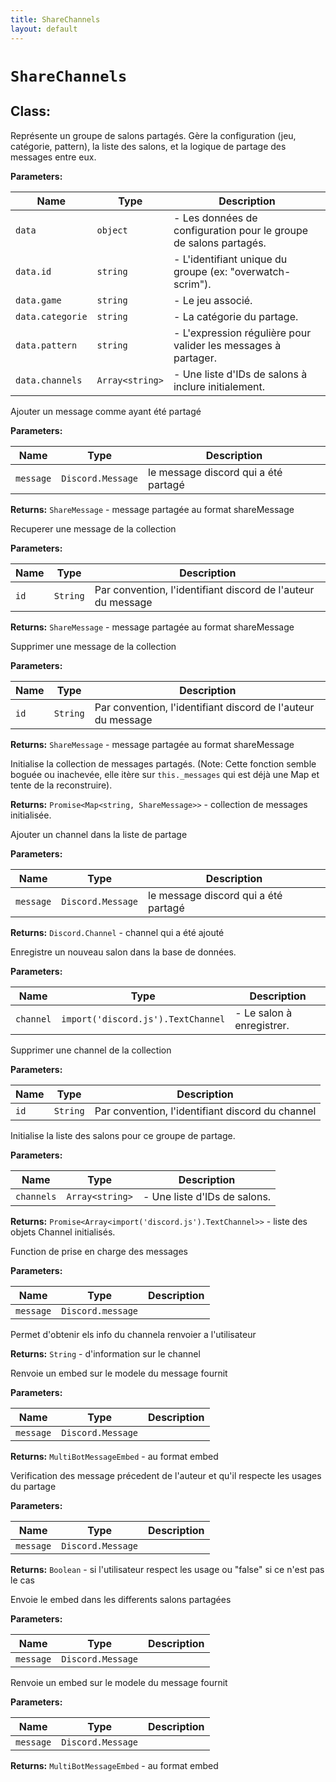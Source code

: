 ```yaml
---
title: ShareChannels
layout: default
---
```


# `ShareChannels`

## Class:

Représente un groupe de salons partagés. Gère la configuration (jeu, catégorie, pattern), la liste des salons, et la logique de partage des messages entre eux.



**Parameters:**

| Name | Type | Description |
| ---- | ---- | ----------- |
| `data` | `object` | - Les données de configuration pour le groupe de salons partagés. |
| `data.id` | `string` | - L'identifiant unique du groupe (ex: "overwatch-scrim"). |
| `data.game` | `string` | - Le jeu associé. |
| `data.categorie` | `string` | - La catégorie du partage. |
| `data.pattern` | `string` | - L'expression régulière pour valider les messages à partager. |
| `data.channels` | `Array<string>` | - Une liste d'IDs de salons à inclure initialement. |

Ajouter un message comme ayant été partagé

**Parameters:**

| Name | Type | Description |
| ---- | ---- | ----------- |
| `message` | `Discord.Message` | le message discord qui a été partagé |

**Returns:** `ShareMessage` - message partagée au format shareMessage

Recuperer une message de la collection

**Parameters:**

| Name | Type | Description |
| ---- | ---- | ----------- |
| `id` | `String` | Par convention, l'identifiant discord de l'auteur du message |

**Returns:** `ShareMessage` - message partagée au format shareMessage

Supprimer une message de la collection

**Parameters:**

| Name | Type | Description |
| ---- | ---- | ----------- |
| `id` | `String` | Par convention, l'identifiant discord de l'auteur du message |

**Returns:** `ShareMessage` - message partagée au format shareMessage

Initialise la collection de messages partagés. (Note: Cette fonction semble boguée ou inachevée, elle itère sur `this._messages` qui est déjà une Map et tente de la reconstruire).

**Returns:** `Promise<Map<string, ShareMessage>>` - collection de messages initialisée.

Ajouter un channel dans la liste de partage

**Parameters:**

| Name | Type | Description |
| ---- | ---- | ----------- |
| `message` | `Discord.Message` | le message discord qui a été partagé |

**Returns:** `Discord.Channel` - channel qui a été ajouté

Enregistre un nouveau salon dans la base de données.

**Parameters:**

| Name | Type | Description |
| ---- | ---- | ----------- |
| `channel` | `import('discord.js').TextChannel` | - Le salon à enregistrer. |

Supprimer une channel de la collection

**Parameters:**

| Name | Type | Description |
| ---- | ---- | ----------- |
| `id` | `String` | Par convention, l'identifiant discord du channel |

Initialise la liste des salons pour ce groupe de partage.

**Parameters:**

| Name | Type | Description |
| ---- | ---- | ----------- |
| `channels` | `Array<string>` | - Une liste d'IDs de salons. |

**Returns:** `Promise<Array<import('discord.js').TextChannel>>` - liste des objets Channel initialisés.

Function de prise en charge des messages

**Parameters:**

| Name | Type | Description |
| ---- | ---- | ----------- |
| `message` | `Discord.message` |  |

Permet d'obtenir els info du channela renvoier a l'utilisateur

**Returns:** `String` - d'information sur le channel

Renvoie un embed sur le modele du message fournit

**Parameters:**

| Name | Type | Description |
| ---- | ---- | ----------- |
| `message` | `Discord.Message` |  |

**Returns:** `MultiBotMessageEmbed` - au format embed

Verification des message précedent de l'auteur et qu'il respecte les usages du partage

**Parameters:**

| Name | Type | Description |
| ---- | ---- | ----------- |
| `message` | `Discord.Message` |  |

**Returns:** `Boolean` - si l'utilisateur respect les usage ou "false" si ce n'est pas le cas

Envoie le embed dans les differents salons partagées

**Parameters:**

| Name | Type | Description |
| ---- | ---- | ----------- |
| `message` | `Discord.Message` |  |

Renvoie un embed sur le modele du message fournit

**Parameters:**

| Name | Type | Description |
| ---- | ---- | ----------- |
| `message` | `Discord.Message` |  |

**Returns:** `MultiBotMessageEmbed` - au format embed

